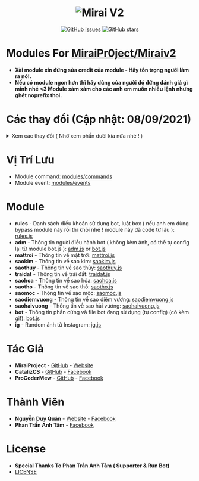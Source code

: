<h1 align="center">
	<img src="https://i.imgur.com/H1RkihC.jpg" alt="Mirai V2">
</h1>

<p align="center">
	<a href="https://github.com/DQuann/Module-For-Mirai-V2/issues" target="_blank"><img alt="GitHub issues" src="https://img.shields.io/github/issues/DQuann/Module-For-Mirai-V2"></a>
	<a href="https://github.com/DQuann/Module-For-Mirai-V2/stargazers" target="_blank"><img alt="GitHub stars" src="https://img.shields.io/github/stars/DQuann/Module-For-Mirai-V2"></a>
</p>

# Modules For [MiraiPr0ject/Miraiv2](https://github.com/miraiPr0ject/miraiv2)
- **Xài module xin đừng sửa credit của module - Hãy tôn trọng người làm ra nó!.**
- **Nếu có module ngon hơn thì hãy dùng của người đó đừng đánh giá gì mình nhé <3 Module xàm xàm cho các anh em muốn nhiều lệnh nhưng ghét noprefix thoi.**
# Các thay đổi (Cập nhật: 08/09/2021)

<details>
	<summary>Xem các thay đổi ( Nhớ xem phần dưới kia nữa nhé ! )</summary>
	<br>
	<p>- 02/07/2021 - Update module Rules.</p>
        <p>- 02/09/2021 - Update module Adm.</p>
        <p>- 04/09/2021 - Update module Mặt Trời</p>
        <p>- 04/09/2021 - Update module Sao Kim.</p>
        <p>- 04/09/2021 - Update module Sao Thủy.</p>
        <p>- 04/09/2021 - Update module Trái Đất.</p>
        <p>- 04/09/2021 - Update module Sao Hỏa.</p>
        <p>- 04/09/2021 - Update module Sao Thổ.</p>
        <p>- 04/09/2021 - Update module Sao Mộc.</p>
        <p>- 04/09/2021 - Update module Sao Diêm Vương.</p>
        <p>- 04/09/2021 - Update module Sao Hải Vương.</p>
        <p>- 04/09/2021 - Update module Bot.</p>
        <p>- 04/09/2021 - Update module Ig</p>
        <p>- 08/09/2021 - Noti ( Edit ): Module Solar System có bản API và gộp nhưng vì lý do bị chôm credit nên không share nữa.</p>
	<p>- 08/09/2021 - Noti: Vì mình không sử dụng noprefix, muốn bot nhiều lệnh mới tạo ra các module riêng lẻ ! ( Bản gộp các coder khác code giúp mình nhé ).




 
</details>

# Vị Trí Lưu
- Module command: [modules/commands](https://github.com/miraiPr0ject/miraiv2/tree/main/modules/commands)
- Module event: [modules/events](https://github.com/miraiPr0ject/miraiv2/tree/main/modules/events)
# Module
- **rules** - Danh sách điều khoản sử dụng bot, luật box ( nếu anh em dùng bypass module này rồi thì khỏi nhé ! module này đã code từ lâu ): [rules.js](rules.js)
- **adm** - Thông tin người điều hành bot ( không kèm ảnh, có thể tự config lại từ module bot.js ): [adm.js](adm.js) or [bot.js](bot.js)
- **mattroi** - Thông tin về mặt trời: [mattroi.js](mattroi.js)
- **saokim** - Thông tin về sao kim: [saokim.js](saokim.js)
- **saothuy** - Thông tin về sao thủy: [saothuy.js](saothuy.js)
- **traidat** - Thông tin về trái đất: [traidat.js](traidat.js)
- **saohoa** - Thông tin về sao hỏa: [saohoa.js](saohoa.js)
- **saotho** - Thông tin về sao thổ: [saotho.js](saotho.js)
- **saomoc** - Thông tin về sao mộc: [saomoc.js](saomoc.js)
- **saodiemvuong** - Thông tin về sao diêm vương: [saodiemvuong.js](saodiemvuong.js)
- **saohaivuong** - Thông tin về sao hải vương: [saohaivuong.js](saohaivuong.js)
- **bot** - Thông tin phần cứng và file bot đang sử dụng (tự config) (có kèm gif): [bot.js](bot.js)
- **ig** - Random ảnh từ Instagram: [ig.js](ig.js)
# Tác Giả
- **MiraiProject** - [GitHub](https://github.com/miraipr0ject/miraiv2) - [Website](https://miraiproject.tk/)
- **CatalizCS** - [GitHub](https://github.com/catalizcs) - [Facebook](https://www.facebook.com/catalizcs)
- **ProCoderMew** - [GitHub](https://github.com/miraiPr0ject/Module-Mew) - [Facebook](https://www.facebook.com/ProCoder.Mew)
# Thành Viên
- **Nguyễn Duy Quân** - [Website](https://duyquanprofile.tk/) - [Facebook](https://www.facebook.com/duyquan.social)
- **Phan Trần Anh Tâm** - [Facebook](https://www.facebook.com/100044315850653)

# License
- **Special Thanks To Phan Trần Anh Tâm ( Supporter & Run Bot)**
- [LICENSE](LICENSE)
